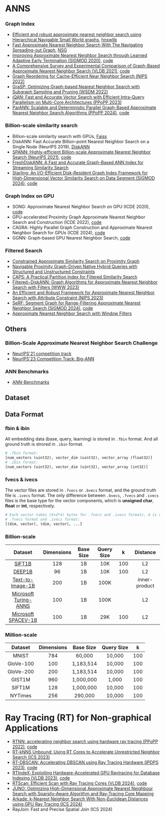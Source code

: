 # ANNS

### Graph Index

- [Efficient and robust approximate nearest neighbor search using Hierarchical Navigable Small World graphs](https://arxiv.org/abs/1603.09320), [hnswlib](https://github.com/nmslib/hnswlib.git)
- [Fast Approximate Nearest Neighbor Search With The Navigating Spreading-out Graph](https://arxiv.org/abs/1707.00143), [NSG](https://github.com/ZJULearning/nsg.git)
- [Improving Approximate Nearest Neighbor Search through Learned Adaptive Early Termination (SIGMOD 2020)](https://dl.acm.org/doi/pdf/10.1145/3318464.3380600), [code](https://github.com/efficient/faiss-learned-termination.git)
- [A Comprehensive Survey and Experimental Comparison of Graph-Based Approximate Nearest Neighbor Search (VLDB 2021)](https://www.vldb.org/pvldb/vol14/p1964-wang.pdf), [code](https://github.com/Lsyhprum/WEAVESS.git)
- [Graph Reordering for Cache-Efficient Near Neighbor Search (NIPS 2022)](https://papers.nips.cc/paper_files/paper/2022/hash/fb44a668c2d4bc984e9d6ca261262cbb-Abstract-Conference.html)
- [GraSP: Optimizing Graph-based Nearest Neighbor Search with Subgraph Sampling and Pruning (WSDM 2022)](https://dl.acm.org/doi/pdf/10.1145/3488560.3498425)
- [iQAN: Fast and Accurate Vector Search with Efficient Intra-Query Parallelism on Multi-Core Architectures (PPoPP 2023)](https://dl.acm.org/doi/pdf/10.1145/3572848.3577527)
- [ParANN: Scalable and Deterministic Parallel Graph-Based Approximate Nearest Neighbor Search Algorithms (PPoPP 2024)](https://dl.acm.org/doi/pdf/10.1145/3627535.3638475), [code](https://github.com/cmuparlay/ParlayANN.git)

### Billion-scale similarity search

- Billion-scale similarity search with GPUs, [Faiss](https://github.com/facebookresearch/faiss.git)
- DiskANN: Fast Accurate Billion-point Nearest Neighbor Search on a Single Node (NeurIPS 2019), [DiskANN](https://github.com/microsoft/DiskANN.git)
- [SPANN: Highly-efficient Billion-scale Approximate Nearest Neighbor Search (NeurIPS 2021)](https://proceedings.neurips.cc/paper/2021/file/299dc35e747eb77177d9cea10a802da2-Paper.pdf), [code](https://github.com/microsoft/SPTAG.git)
- [FreshDiskANN: A Fast and Accurate Graph-Based ANN Index for Streaming Similarity Search](https://arxiv.org/pdf/2105.09613.pdf)
- [Starling: An I/O-Efficient Disk-Resident Graph Index Framework for High-Dimensional Vector Similarity Search on Data Segment (SIGMOD 2024)](https://dl.acm.org/doi/pdf/10.1145/3639269), [code](https://github.com/zilliztech/starling.git)

### Graph Index on GPU

- SONG: Approximate Nearest Neighbor Search on GPU (ICDE 2020), [code](https://github.com/sunbelbd/song.git)
- GPU-accelerated Proximity Graph Approximate Nearest Neighbor Search and Construction (ICDE 2022), [code](https://github.com/yuyuanhang/GANNS.git)
- CAGRA: Highly Parallel Graph Construction and Approximate Nearest Neighbor Search for GPUs (ICDE 2024), [code](https://github.com/rapidsai/raft.git)
- GGNN: Graph-based GPU Nearest Neighbor Search, [code](https://github.com/cgtuebingen/ggnn.git)

### Filtered Search

- [Constrained Approximate Similarity Search on Proximity Graph](https://arxiv.org/abs/2210.14958)
- [Navigable Proximity Graph-Driven Native Hybrid Queries with Structured and Unstructured Constraints](https://arxiv.org/abs/2203.13601)
- [CAPS: A Practical Partition Index for Filtered Similarity Search](https://arxiv.org/abs/2308.15014)
- [Filtered−DiskANN: Graph Algorithms for Approximate Nearest Neighbor Search with Filters (WWW 2023)](https://harsha-simhadri.org/pubs/Filtered-DiskANN23.pdf)
- [An Efficient and Robust Framework for Approximate Nearest Neighbor Search with Attribute Constraint (NIPS 2023)](https://papers.nips.cc/paper_files/paper/2023/hash/32e41d6b0a51a63a9a90697da19d235d-Abstract-Conference.html)
- [SeRF: Segment Graph for Range-Filtering Approximate Nearest Neighbor Search (SIGMOD 2024)](https://dl.acm.org/doi/pdf/10.1145/3639324), [code](https://github.com/rutgers-db/SeRF.git)
- [Approximate Nearest Neighbor Search with Window Filters](https://arxiv.org/abs/2402.00943)

## Others

### Billion-Scale Approximate Nearest Neighbor Search Challenge

- [NeurIPS'21 competition track](https://big-ann-benchmarks.com/neurips21.html)
- [NeurIPS'23 Competition Track: Big-ANN](https://big-ann-benchmarks.com/neurips23.html)

### ANN Benchmarks

- [ANN-Benchmarks](https://ann-benchmarks.com/)

## Dataset

## Data Format

### fbin & ibin

All embedding data (base, query, learning) is stored in `.fbin` format. And all ground truth is strored in `.ibin` format.

```python
# .fbin format:
[num_vectors (uint32), vector_dim (uint32), vector_array (float32)]
# .ibin format:
[num_vectors (uint32), vector_dim (uint32), vector_array (int32)]
```

### fvecs & ivecs

The vector files are stored in `.fvecs` or `.bvecs` format, and the ground truth file is `.ivecs` format. The only difference between `.bvecs`, `.fvecs` and `.ivecs` files is the base type for the vector components, which is **unsigned char**, **float** or **int**, respectively. 

```python
# Each vector takes (4+d*4) bytes for .fvecs and .ivecs formats, d is dimension.
# .fvecs format and .ivecs format:
[(dim, vector), (dim, vector), ...]
```

### Billion-scale

|                           Dataset                            | Dimensions | Base Size | Query Size |  k   |   Distance    |
| :----------------------------------------------------------: | :--------: | :-------: | :--------: | :--: | :-----------: |
|           [SIFT1B](http://corpus-texmex.irisa.fr/)           |    128     |    1B     |    10K     | 100  |      L2       |
| [DEEP1B](https://research.yandex.com/blog/benchmarks-for-billion-scale-similarity-search) |     96     |    1B     |    10K     | 100  |      L2       |
| [Text-to-Image-1B](https://research.yandex.com/blog/benchmarks-for-billion-scale-similarity-search) |    200     |    1B     |    100K    |      | inner-product |
| [Microsoft Turing-ANNS](https://learning2hash.github.io/publications/microsoftturinganns1B/) |    100     |    1B     |    100K    |      |      L2       |
| [Microsoft SPACEV-1B](https://github.com/microsoft/SPTAG/tree/main/datasets/SPACEV1B) |    100     |    1B     |    29K     | 100  |      L2       |

### Million-scale

|  Dataset  | Dimensions | Base Size | Query Size |  k   |
| :-------: | :--------: | :-------: | :--------: | :--: |
|   MNIST   |    784     |  60,000   |   10,000   | 100  |
| GloVe-100 |    100     | 1,183,514 |   10,000   | 100  |
| GloVe-200 |    200     | 1,183,514 |   10,000   | 100  |
|  GIST1M   |    960     | 1,000,000 |   1,000    | 100  |
|  SIFT1M   |    128     | 1,000,000 |   10,000   | 100  |
|  NYTimes  |    256     |  290,000  |   10,000   | 100  |

# Ray Tracing (RT) for Non-graphical Applications

- [RTNN: accelerating neighbor search using hardware ray tracing (PPoPP 2022)](https://dl.acm.org/doi/10.1145/3503221.3508409), [code](https://github.com/horizon-research/rtnn.git)
- [RT-kNNS Unbound: Using RT Cores to Accelerate Unrestricted Neighbor Search (ICS 2023)](https://dl.acm.org/doi/abs/10.1145/3577193.3593738)
- [RT-DBSCAN: Accelerating DBSCAN using Ray Tracing Hardware (IPDPS 2023)](https://ieeexplore.ieee.org/abstract/document/10177455), [code](https://github.com/vani-nag/OWLRayTracing.git)
- [RTIndeX: Exploiting Hardware-Accelerated GPU Raytracing for Database Indexing (VLDB 2023)](https://dl.acm.org/doi/10.14778/3625054.3625063), [code](https://gitlab.rlp.net/juhenneb/rtindex.git)
- [RTScan: Efficient Scan with Ray Tracing Cores (VLDB 2024)](https://www.vldb.org/pvldb/vol17/p1460-lv.pdf), [code](https://github.com/AntaresAlice/RTScan.git)
- [JUNO: Optimizing High-Dimensional Approximate Nearest Neighbour Search with Sparsity-Aware Algorithm and Ray-Tracing Core Mapping](https://arxiv.org/pdf/2312.01712)
- [Arkade: k-Nearest Neighbor Search With Non-Euclidean Distances using GPU Ray Tracing (ICS 2024)](https://arxiv.org/pdf/2311.09168)
- RayJoin: Fast and Precise Spatial Join (ICS 2024)
